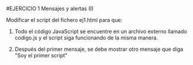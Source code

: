 #EJERCICIO 1 Mensajes y alertas (I)

Modificar el script del fichero ej1.html para que:

1. Todo el código JavaScript se encuentre en un archivo externo llamado codigo.js y el script siga funcionando de la misma manera.

2. Después del primer mensaje, se debe mostrar otro mensaje que diga "Soy el primer script"